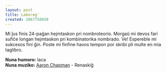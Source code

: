 ```yaml
---
layout: post
title: Laboreg'
created: 1067758920
---
```

Mi ĵus finis 24-paĝan hejmtaskon pri nombroteorio.  Morgaŭ mi devos fari sufiĉe longan hejmtaskon pri kombinatorika nombrado.  Ve!  Espereble mi sukcesos fini ĝin.  Poste mi finfine havos tempon por skribi pli multe en mia taglibro.

**Nuna humoro:** laca  
**Nuna muziko:** <a href="http://www.xonus.com/">Aaron Chapman</a> - Renaskiĝ
